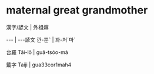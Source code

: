 # maternal great grandmother

漢字/諺文 | 外祖嫲

--- | ---諺文 깐-뿐ˆ | 꽈-저ˊ마ˊ

台羅 Tâi-lô | guā-tsóo-má

戴字 Taiji | gua33cor1mah4

